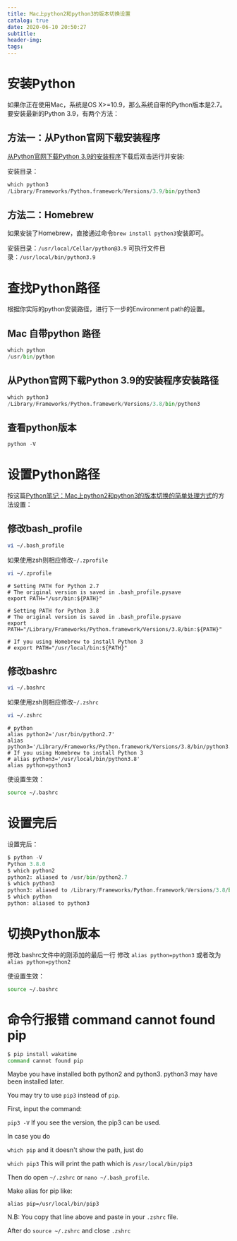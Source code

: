 ```yaml
---
title: Mac上python2和python3的版本切换设置
catalog: true
date: 2020-06-10 20:50:27
subtitle:
header-img:
tags:
---
```


# 安装Python

如果你正在使用Mac，系统是OS X>=10.9，那么系统自带的Python版本是2.7。要安装最新的Python 3.9，有两个方法：

## 方法一：从Python官网下载安装程序

[从Python官网下载Python 3.9的安装程序](https://www.python.org/downloads/)下载后双击运行并安装:

安装目录：

```python
which python3
/Library/Frameworks/Python.framework/Versions/3.9/bin/python3
```

## 方法二：Homebrew

如果安装了Homebrew，直接通过命令`brew install python3`安装即可。

安装目录：`/usr/local/Cellar/python@3.9`
可执行文件目录：`/usr/local/bin/python3.9`

# 查找Python路径

根据你实际的python安装路径，进行下一步的Environment path的设置。
## Mac 自带python 路径

```python
which python
/usr/bin/python
```

## 从Python官网下载Python 3.9的安装程序安装路径

```python
which python3
/Library/Frameworks/Python.framework/Versions/3.8/bin/python3
```

## 查看python版本

```python
python -V
```

# 设置Python路径

按这篇[Python笔记：Mac上python2和python3的版本切换的简单处理方式](https://blog.csdn.net/Tyro_java/article/details/78510301)的方法设置：

## 修改bash_profile

```bash
vi ~/.bash_profile
```

如果使用zsh则相应修改`~/.zprofile`

```bash
vi ~/.zprofile
```

```vim
# Setting PATH for Python 2.7
# The original version is saved in .bash_profile.pysave
export PATH="/usr/bin:${PATH}"

# Setting PATH for Python 3.8
# The original version is saved in .bash_profile.pysave
export PATH="/Library/Frameworks/Python.framework/Versions/3.8/bin:${PATH}"

# If you using Homebrew to install Python 3
# export PATH="/usr/local/bin:${PATH}"
```

## 修改bashrc

```bash
vi ~/.bashrc
```

如果使用zsh则相应修改`~/.zshrc`

```bash
vi ~/.zshrc
```

```vim
# python
alias python2='/usr/bin/python2.7'
alias python3='/Library/Frameworks/Python.framework/Versions/3.8/bin/python3.8'
# If you using Homebrew to install Python 3
# alias python3='/usr/local/bin/python3.8'
alias python=python3
```

使设置生效：

```bash
source ~/.bashrc
```

# 设置完后

设置完后：

```python
$ python -V
Python 3.8.0
$ which python2
python2: aliased to /usr/bin/python2.7
$ which python3
python3: aliased to /Library/Frameworks/Python.framework/Versions/3.8/bin/python3.8
$ which python
python: aliased to python3
```

# 切换Python版本

修改.bashrc文件中的刚添加的最后一行
修改 `alias python=python3` 或者改为`alias python=python2`

使设置生效：

```bash
source ~/.bashrc
```

# 命令行报错 command cannot found pip

```bash
$ pip install wakatime
command cannot found pip
```

Maybe you have installed both python2 and python3. python3 may have been installed later.

You may try to use `pip3` instead of `pip`.

First, input the command:

`pip3 -V`
If you see the version, the pip3 can be used.

In case you do

`which pip`
and it doesn't show the path, just do

`which pip3`
This will print the path which is `/usr/local/bin/pip3`

Then do open `~/.zshrc` or `nano ~/.bash_profile`.

Make alias for pip like:

```vim
alias pip=/usr/local/bin/pip3
```

N.B: You copy that line above and paste in your `.zshrc` file.

After do `source ~/.zshrc` and close `.zshrc`